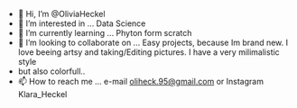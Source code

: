 - 👋 Hi, I’m @OliviaHeckel
- 👀 I’m interested in ... Data Science
- 🌱 I’m currently learning ... Phyton form scratch
- 💞️ I’m looking to collaborate on ... Easy projects, because Im brand new. I love beeing artsy and taking/Editing pictures. I have a very milimalistic style
- but also colorfull.. 
- 📫 How to reach me ... e-mail oliheck.95@gmail.com or Instagram Klara_Heckel

<!---
OliviaHeckel/OliviaHeckel is a ✨ special ✨ repository because its `README.md` (this file) appears on your GitHub profile.
You can click the Preview link to take a look at your changes.
--->

